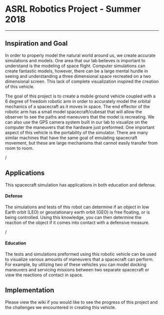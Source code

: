 # ASRL Robotics Project  -   Summer 2018
-------------------------------------------------------------------------------------------------------------------------------------------
## Inspiration and Goal
   In order to properly model the natural world around us, we create accurate simulations and models. One area that our lab believes is important to understand is the modeling of space flight. Computer simulations can create fantastic models, however, there can be a large mental hurdle in seeing and understanding a three dimensional space recreated on a two dimensional screen. This lack of complete visualization inspired the creation of this vehicle. 
   
   The goal of this project is to create a mobile ground vehicle coupled with a 6 degree of freedom robotic arm in order to accurately model the orbital mechanics of a spacecraft as it moves in space. The end effector of the robotic arm has a small model spacecraft/cubesat that will allow the observer to see the paths and maneuvers that the model is recreating. We can also use the GPS camera system built in our lab to visualize on the computer the maneuvers that the hardware just preformed. One important aspect of this vehicle is the portability of the simulator. There are many similar machines that have the same goal of emulating spacecraft movement, but these are large mechanisms that cannot easily transfer from room to room. 
   
   /


## Applications
This spacecraft simulation has applications in both education and defense.

#### Defense
   The simulations and tests of this robot can determine if an object in low Earth orbit (LEO) or geostationary earth orbit (GEO) is free floating, or is being controlled. Using this knowledge, you can then determine the reaction of the object if it comes into contact with a defensive measure. 
   
   /

#### Education
   The tests and simulations preformed using this robotic vehicle can be used to visualize various amounts of maneuvers that a spacecraft can perform. For example, by utilizing two of these vehicles you can model docking maneuvers and servicing missions between two separate spacecraft or view the reactions of contact in space.
   
   
## Implementation
   Please view the wiki if you would like to see the progress of this project and the challenges we encountered in creating this vehicle.
